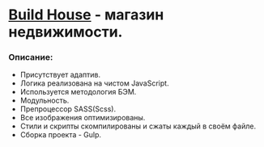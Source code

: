 # [Build House]() - магазин недвижимости.


<h3>Описание:</h3>

- Присутствует адаптив.
- Логика реализована на чистом JavaScript. 
- Используется методология БЭМ.
- Модульность.
- Препроцессор SASS(Scss).
- Все изображения оптимизированы.
- Стили и скрипты скомпилированы и сжаты каждый в своём файле.
- Сборка проекта - Gulp.
